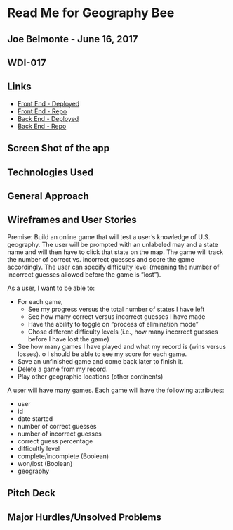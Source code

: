 # Read Me for Geography Bee
## Joe Belmonte - June 16, 2017
## WDI-017

## Links

-   [Front End - Deployed](https://joebelmonte.github.io/front_end_geo_bee/)
-   [Front End - Repo](https://github.com/joebelmonte/front_end_geo_bee)
-   [Back End - Deployed](https://serene-temple-28493.herokuapp.com)
-   [Back End - Repo](https://github.com/joebelmonte/back_end_geo_bee)

## Screen Shot of the app

## Technologies Used

## General Approach

## Wireframes and User Stories

Premise: Build an online game that will test a user’s knowledge of U.S. geography.  The user will be prompted with an unlabeled may and a state name and will then have to click that state on the map.  The game will track the number of correct vs. incorrect guesses and score the game accordingly.  The user can specify difficulty level (meaning the number of incorrect guesses allowed before the game is “lost”).

As a user, I want to be able to:
* For each game,
  * See my progress versus the total number of states I have left
  * See how many correct versus incorrect guesses I have made
  * Have the ability to toggle on “process of elimination mode”
  * Chose different difficulty levels (i.e., how many incorrect guesses before I have lost the game)
* See how many games I have played and what my record is (wins versus losses).
  o	I should be able to see my score for each game.
* Save an unfinished game and come back later to finish it.
* Delete a game from my record.
* Play other geographic locations (other continents)

A user will have many games.  Each game will have the following attributes:

* user
* id
* date started
* number of correct guesses
* number of incorrect guesses
* correct guess percentage
* difficultly level
* complete/incomplete (Boolean)
* won/lost (Boolean)
* geography

## Pitch Deck

## Major Hurdles/Unsolved Problems
